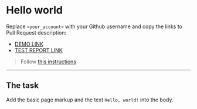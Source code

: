 # Hello world

Replace `<your_account>` with your Github username and copy the links to Pull Request description:

- [DEMO LINK](https://github.com/MaxFedak/layout_hello-world)
- [TEST REPORT LINK](https://github.com/MaxFedak/layout_hello-world/tree/gh-pages/report)

> Follow [this instructions](https://mate-academy.github.io/layout_task-guideline/#how-to-solve-the-layout-tasks-on-github)

---

## The task

Add the basic page markup and the text `Hello, world!` into the body.
